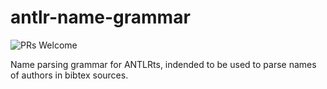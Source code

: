 # antlr-name-grammar

![PRs Welcome](https://img.shields.io/badge/PRs-welcome-brightgreen)

Name parsing grammar for ANTLRts, indended to be used to parse names of authors in bibtex sources. 
